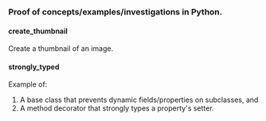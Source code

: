 ### Proof of concepts/examples/investigations in Python.

#### create_thumbnail
Create a thumbnail of an image.

#### strongly_typed
Example of:
1) A base class that prevents dynamic fields/properties on subclasses, and
2) A method decorator that strongly types a property's setter.
